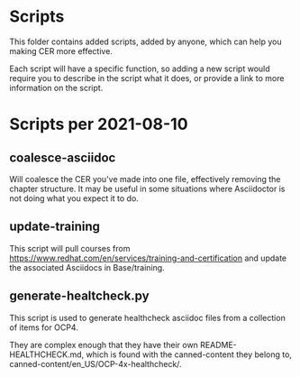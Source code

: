 # Scripts

This folder contains added scripts, added by anyone, which can help you making CER more effective.

Each script will have a specific function, so adding a new script would require you to describe in the script what it does, or provide a link to more information on the script.

# Scripts per 2021-08-10

## coalesce-asciidoc
Will coalesce the CER you've made into one file, effectively removing the chapter structure. It may be useful in some situations where Asciidoctor is not doing what you expect it to do.

## update-training
This script will pull courses from https://www.redhat.com/en/services/training-and-certification and update the associated Asciidocs in Base/training.

## generate-healtcheck.py 
This script is used to generate healthcheck asciidoc files from a collection of items for OCP4. 

They are complex enough that they have their own README-HEALTHCHECK.md, which is found with the canned-content they belong to, canned-content/en_US/OCP-4x-healthcheck/.


